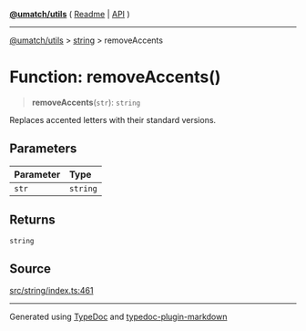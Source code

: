[**@umatch/utils**](../../README.md) ( [Readme](../../README.md) \| [API](../../API.md) )

---

[@umatch/utils](../../API.md) > [string](../README.md) > removeAccents

# Function: removeAccents()

> **removeAccents**(`str`): `string`

Replaces accented letters with their standard versions.

## Parameters

| Parameter | Type     |
| :-------- | :------- |
| `str`     | `string` |

## Returns

`string`

## Source

[src/string/index.ts:461](https://github.com/umatch-oficial/utils/blob/a4be831/src/string/index.ts#L461)

---

Generated using [TypeDoc](https://typedoc.org/) and [typedoc-plugin-markdown](https://www.npmjs.com/package/typedoc-plugin-markdown)
